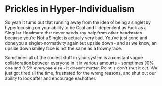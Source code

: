 # Prickles in Hyper-Individualism

So yeah it turns out that running away from the idea of being a singlet by hyperfocusing on your ability to be Cool and Independent as Fuck as a Singular Headmate that never needs any help from other headmates because you’re Not a Singlet is actually very bad. You’ve just gone and done you a singlet-normativity again but upside down - and as we know, an upside down smiley face is not the same as a frowny face. 

Sometimes all of the coolest stuff in your system is a constant vague collaboration between everyone in it in various amounts - sometimes 90% one and 0.5% everyone else - it doesn’t matter. Point is don’t shut it out. We just got tired all the time, frustrated for the wrong reasons, and shut out our ability to look after and encourage eachother.
